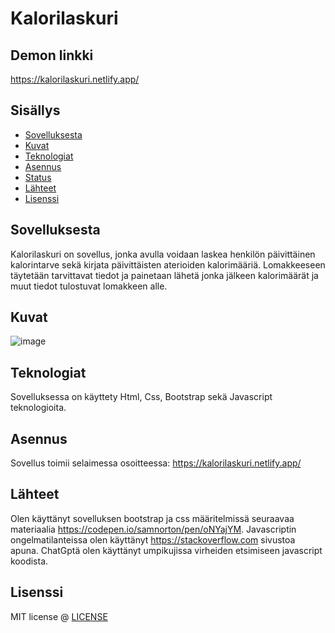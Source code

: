 # Kalorilaskuri


## Demon linkki
https://kalorilaskuri.netlify.app/



## Sisällys

- [Sovelluksesta](#about-the-app)
- [Kuvat](#screenshots)
- [Teknologiat](#technologies)
- [Asennus](#setup)
- [Status](#status)
- [Lähteet](#credits)
- [Lisenssi](#license)

## Sovelluksesta
Kalorilaskuri on sovellus, jonka avulla voidaan laskea henkilön päivittäinen 
kalorintarve sekä kirjata päivittäisten aterioiden kalorimääriä. Lomakkeeseen täytetään tarvittavat tiedot ja painetaan lähetä jonka jälkeen 
kalorimäärät ja muut tiedot tulostuvat lomakkeen alle.

## Kuvat

![image](https://github.com/user-attachments/assets/3aaccff5-a9d8-439d-9d55-7926ed775e0e)




## Teknologiat
Sovelluksessa on käyttety Html, Css, Bootstrap sekä Javascript teknologioita.

## Asennus
Sovellus toimii selaimessa osoitteessa: https://kalorilaskuri.netlify.app/

## Lähteet
Olen käyttänyt sovelluksen bootstrap ja css määritelmissä seuraavaa materiaalia https://codepen.io/samnorton/pen/oNYajYM.
Javascriptin ongelmatilanteissa olen käyttänyt https://stackoverflow.com sivustoa apuna.
ChatGptä olen käyttänyt umpikujissa virheiden etsimiseen javascript koodista.

## Lisenssi

MIT license @ [LICENSE](LICENSE)
